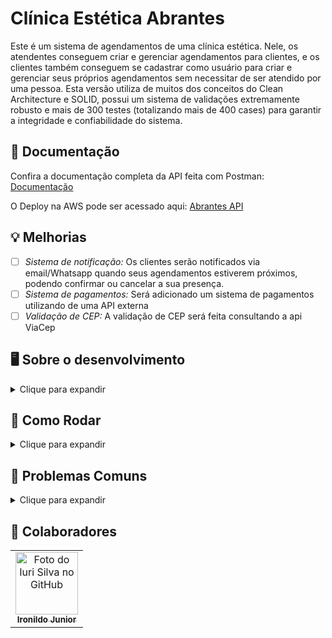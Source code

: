 # Clínica Estética Abrantes

Este é um sistema de agendamentos de uma clínica estética. Nele, os atendentes conseguem criar e gerenciar agendamentos para clientes, e os clientes também conseguem se cadastrar como usuário para criar e gerenciar seus próprios agendamentos sem necessitar de ser atendido por uma pessoa. Esta versão utiliza de muitos dos conceitos do Clean Architecture e SOLID, possui um sistema de validações extremamente robusto e mais de 300 testes (totalizando mais de 400 cases) para garantir a integridade e confiabilidade do sistema.

## 📖 Documentação
Confira a documentação completa da API feita com Postman: [Documentação](https://abrantes.doc.mtpontes.com)

O Deploy na AWS pode ser acessado aqui: [Abrantes API](https://abrantes.mtpontes.com)

## 💡 Melhorias

- [ ] _Sistema de notificação:_ Os clientes serão notificados via email/Whatsapp quando seus agendamentos estiverem próximos, podendo confirmar ou cancelar a sua presença.
- [ ] _Sistema de pagamentos:_ Será adicionado um sistema de pagamentos utilizando de uma API externa
- [ ] _Validação de CEP:_ A validação de CEP será feita consultando a api ViaCep

## 🖥️ Sobre o desenvolvimento
<details><summary>Clique para expandir</summary>
<br>

Este projeto foi iniciado pelo meu colega [Ironildo Junior](https://github.com/JIJunior22), onde ele fez o levantamento de requisitos do projeto com a proprietária de uma clínica estética. Após as reuniões de requisitos, ele modelou e criou toda a base do sistema, definindo as entidades e seus mapeamentos, e o CRUD básico da API. 

A seguir, entrei para o projeto como colaborador, somando com qualidade e código em geral, implementando uma arquitetura MVC muito inspirada nos princípios do Clean Architecture, SOLID e Domain Driven Design. Implementei todas as regras de negócio, validações, algorítmos, querys, papéis, permissões, testes, entradas, saídas, remodelei entidades e documentei toda a API.

Fizemos reuniões entre nós e reuniões com o cliente, que resultaram em diversos ajustes, melhorias e novas ideias para o projeto. Cada um desenvolveu a sua própria versão do sistema por uma questão de exercício, mas ambos contribuem para o projeto do outro.

### 🧰 Tecnologias

- SpringBoot
- JWT
- MySQL
- Postman

</details>


## 🚀 Como Rodar
<details><summary>Clique para expandir</summary>

### 📋 Pré-requisitos

- Java 17
- Banco de dados MySQL 8.0

### 📦 Instalando

- Clone o projeto com o comando (ou baixe o zip pelo Github):

      git clone https://github.com/mtpontes/sistema-estetica-abrantes.git

- Entre no diretório principal do projeto e execute: 
    * Para Linux: 
    
          ./mvnw clean install -DskipTests


    * Para Windows: 
          
          mvnw.cmd clean install -DskipTests


    * Caso já possua Maven instalado: 
    
          mvn clean install -DskipTests

### 🔎 Detalhes

A aplicação está configurada para se conectar ao MySQL pela porta 3306.

### 🌍 Variáveis de ambiente:

#### Banco de dados
- `DB_USERNAME`: valor padrão **root**
- `DB_PASSWORD`: valor padrão **root**

#### Segurança
- `JWT_SECRET`: segredo utilizado na geração de um token JWT. Valor padrão **my-secret-key**

#### Usuário ADMIN
- `ADMIN_USERNAME`: login do usuário, valor padrão **root**
- `ADMIN_PASSWORD`: senha do usuário, valor padrão **rooT@34923**

##### Essas configurações também podem ser alteradas no `application.properties`.

### 🌐 Deploy

O app empacotado pode ser encontrado no diretório `/target` após seguir o procedimento de instalação.

Para executar a aplicação use o comando: 
        
    java -jar nome_do_jar

</details>


## 🐞 Problemas Comuns
<details><summary>Clique para expandir</summary>

### Erro de encoding ao fazer o build da aplicação
- **Solução**: Crie a variável de ambiente "MAVEN_OPTS" com o valor "-Dfile.encoding=UTF-8".

### Falha na conexão com o banco de dados MySQL
- **Solução**: Verifique se o MySQL está rodando na porta correta (3306) e se as credenciais de acesso (DB_USERNAME e DB_PASSWORD) estão corretas.

</details>



## 🤝 Colaboradores
<table>
  <tr>
    <td align="center">
      <a href="#" title="defina o titulo do link">
        <img src="https://avatars.githubusercontent.com/u/108276322?v=4" width="100px;" alt="Foto do Iuri Silva no GitHub"/><br>
        <sub>
          <b>Ironildo Junior</b>
        </sub>
      </a>
    </td>
  </tr>
</table>
